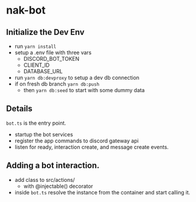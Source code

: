 # nak-bot

## Initialize the Dev Env

- run `yarn install`
- setup a .env file with three vars
  - DISCORD_BOT_TOKEN
  - CLIENT_ID
  - DATABASE_URL
- run `yarn db:devproxy` to setup a dev db connection
- if on fresh db branch `yarn db:push`
  - then `yarn db:seed` to start with some dummy data

## Details

`bot.ts` is the entry point.

- startup the bot services
- register the app commands to discord gateway api
- listen for ready, interaction create, and message create events.

## Adding a bot interaction.

- add class to src/actions/
  - with @injectable() decorator
- inside `bot.ts` resolve the instance from the container and start calling it.
